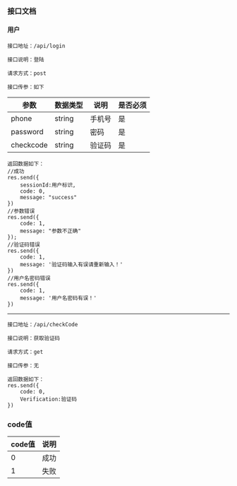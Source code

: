 
### 接口文档

#### 用户

```
接口地址：/api/login

接口说明：登陆

请求方式：post

接口传参：如下

```
参数| 数据类型 | 说明 | 是否必须
---|---|---|---
phone | string | 手机号 | 是
password | string | 密码 | 是
checkcode | string | 验证码 | 是
```
返回数据如下：
//成功
res.send({
    sessionId:用户标识,
    code: 0,
    message: "success"
})
//参数错误
res.send({
    code: 1,
    message: "参数不正确"
});
//验证码错误
res.send({
    code: 1,
    message: '验证码输入有误请重新输入！'
})
//用户名密码错误
res.send({
    code: 1,
    message: '用户名密码有误！'
})
```
--- 

```
接口地址：/api/checkCode

接口说明：获取验证码

请求方式：get

接口传参：无
```
```
返回数据如下：
res.send({
    code: 0,
    Verification:验证码
})
```

### code值

code值 | 说明
---|---
0 | 成功
1 | 失败
